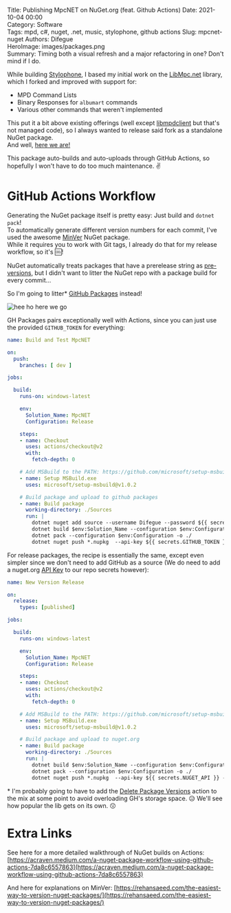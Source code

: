 Title: Publishing MpcNET on NuGet.org (feat. Github Actions)
Date: 2021-10-04 00:00  
Category: Software  
Tags: mpd, c#, nuget, .net, music, stylophone, github actions
Slug: mpcnet-nuget
Authors: Difegue  
HeroImage: images/packages.png  
Summary: Timing both a visual refresh and a major refactoring in one? Don't mind if I do.  

While building [Stylophone](./stylophone.html), I based my initial work on the [LibMpc.net](https://github.com/glucaci/MpcNET) library, which I forked and improved with support for:  

* MPD Command Lists
* Binary Responses for `albumart` commands
* Various other commands that weren't implemented

This put it a bit above existing offerings (well except [libmpdclient](https://musicpd.org/libs/libmpdclient/) but that's not managed code), so I always wanted to release said fork as a standalone NuGet package.  
And well, [here we are!](https://www.nuget.org/packages/MpcNET/)  

This package auto-builds and auto-uploads through GitHub Actions, so hopefully I won't have to do too much maintenance. ✌️  

# GitHub Actions Workflow

Generating the NuGet package itself is pretty easy: Just build and `dotnet pack`!  
To automatically generate different version numbers for each commit, I've used the awesome [MinVer](https://github.com/adamralph/minver) NuGet package.  
While it requires you to work with Git tags, I already do that for my release workflow, so it's 🆒!  

NuGet automatically treats packages that have a prerelease string as [pre-versions](https://docs.microsoft.com/en-us/nuget/create-packages/prerelease-packages), but I didn't want to litter the NuGet repo with a package build for every commit...

So I'm going to litter* [GitHub Packages](https://github.com/Difegue/MpcNET/packages) instead!  

![hee ho here we go]({static}/images/packages.png)  

GH Packages pairs exceptionally well with Actions, since you can just use the provided `GITHUB_TOKEN` for everything:  
````yaml
name: Build and Test MpcNET

on:
  push:
    branches: [ dev ]

jobs:

  build:
    runs-on: windows-latest  

    env:
      Solution_Name: MpcNET    
      Configuration: Release     

    steps:
    - name: Checkout
      uses: actions/checkout@v2
      with:
        fetch-depth: 0

    # Add MSBuild to the PATH: https://github.com/microsoft/setup-msbuild
    - name: Setup MSBuild.exe
      uses: microsoft/setup-msbuild@v1.0.2

    # Build package and upload to github packages
    - name: Build package
      working-directory: ./Sources
      run: |
        dotnet nuget add source --username Difegue --password ${{ secrets.GITHUB_TOKEN }} --store-password-in-clear-text --name github "https://nuget.pkg.github.com/Difegue/index.json"
        dotnet build $env:Solution_Name --configuration $env:Configuration
        dotnet pack --configuration $env:Configuration -o ./ 
        dotnet nuget push *.nupkg  --api-key ${{ secrets.GITHUB_TOKEN }} --source "github" --skip-duplicate
````

For release packages, the recipe is essentially the same, except even simpler since we don't need to add GitHub as a source (We do need to add a nuget.org [API Key](https://www.nuget.org/account/apikeys) to our repo secrets however):  

````yaml
name: New Version Release

on: 
  release:
    types: [published]

jobs:

  build:
    runs-on: windows-latest  

    env:
      Solution_Name: MpcNET    
      Configuration: Release     

    steps:
    - name: Checkout
      uses: actions/checkout@v2
      with:
        fetch-depth: 0

    # Add MSBuild to the PATH: https://github.com/microsoft/setup-msbuild
    - name: Setup MSBuild.exe
      uses: microsoft/setup-msbuild@v1.0.2

    # Build package and upload to nuget.org
    - name: Build package
      working-directory: ./Sources
      run: |
        dotnet build $env:Solution_Name --configuration $env:Configuration
        dotnet pack --configuration $env:Configuration -o ./
        dotnet nuget push *.nupkg  --api-key ${{ secrets.NUGET_API }} --source "nuget.org"

````

\* I'm probably going to have to add the [Delete Package Versions](https://github.com/marketplace/actions/delete-package-versions) action to the mix at some point to avoid overloading GH's storage space. 😥 We'll see how popular the lib gets on its own. 😗  

# Extra Links

See here for a more detailed walkthrough of NuGet builds on Actions:  
[https://acraven.medium.com/a-nuget-package-workflow-using-github-actions-7da8c6557863](https://acraven.medium.com/a-nuget-package-workflow-using-github-actions-7da8c6557863)  

And here for explanations on MinVer: [https://rehansaeed.com/the-easiest-way-to-version-nuget-packages/](https://rehansaeed.com/the-easiest-way-to-version-nuget-packages/)  